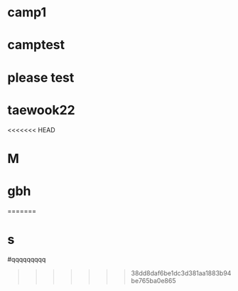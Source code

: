 # camp1
# camptest
# please test
# taewook22
<<<<<<< HEAD
# M
# gbh
=======
# s
#qqqqqqqqq
>>>>>>> 38dd8daf6be1dc3d381aa1883b94be765ba0e865

